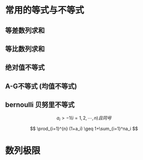 # 常用的等式与不等式

## 等差数列求和

## 等比数列求和

## 绝对值不等式

## A-G不等式 (均值不等式)

## bernoulli 贝努里不等式

$$
a_i>-1 (i=1,2,\cdots,n)且同号
$$

$$
\prod_{i=1}^{n} (1+a_i) \geq 1+\sum_{i=1}^na_i
$$


# 数列极限

